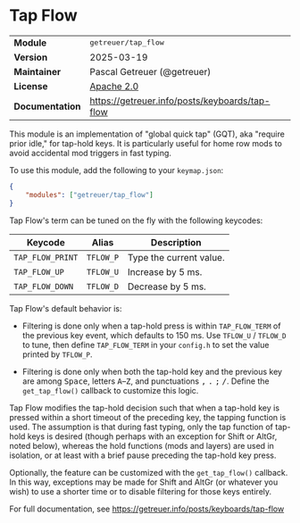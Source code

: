 # Tap Flow

<table>
<tr><td><b>Module</b></td><td><tt>getreuer/tap_flow</tt></td></tr>
<tr><td><b>Version</b></td><td>2025-03-19</td></tr>
<tr><td><b>Maintainer</b></td><td>Pascal Getreuer (@getreuer)</td></tr>
<tr><td><b>License</b></td><td><a href="../LICENSE.txt">Apache 2.0</a></td></tr>
<tr><td><b>Documentation</b></td><td>
<a href="https://getreuer.info/posts/keyboards/tap-flow">https://getreuer.info/posts/keyboards/tap-flow</a>
</td></tr>
</table>

This module is an implementation of "global quick tap" (GQT), aka "require
prior idle," for tap-hold keys. It is particularly useful for home row mods to
avoid accidental mod triggers in fast typing.

To use this module, add the following to your `keymap.json`:

```json
{
    "modules": ["getreuer/tap_flow"]
}
```

Tap Flow's term can be tuned on the fly with the following keycodes:

| Keycode           | Alias     | Description                       |
|-------------------|-----------|-----------------------------------|
| `TAP_FLOW_PRINT`  | `TFLOW_P` | Type the current value.           |
| `TAP_FLOW_UP`     | `TFLOW_U` | Increase by 5&nbsp;ms.            |
| `TAP_FLOW_DOWN`   | `TFLOW_D` | Decrease by 5&nbsp;ms.            |

Tap Flow's default behavior is:

* Filtering is done only when a tap-hold press is within `TAP_FLOW_TERM` of the
  previous key event, which defaults to 150&nbsp;ms. Use `TFLOW_U` / `TFLOW_D`
  to tune, then define `TAP_FLOW_TERM` in your `config.h` to set the value
  printed by `TFLOW_P`.

* Filtering is done only when both the tap-hold key and the previous key are
  among <kbd>Space</kbd>, letters <kbd>A</kbd>&ndash;<kbd>Z</kbd>, and
  punctuations <kbd>,</kbd> <kbd>.</kbd> <kbd>;</kbd> <kbd>/</kbd>. Define the
  `get_tap_flow()` callback to customize this logic.

Tap Flow modifies the tap-hold decision such that when a tap-hold key is pressed
within a short timeout of the preceding key, the tapping function is used. The
assumption is that during fast typing, only the tap function of tap-hold keys is
desired (though perhaps with an exception for Shift or AltGr, noted below),
whereas the hold functions (mods and layers) are used in isolation, or at least
with a brief pause preceding the tap-hold key press.

Optionally, the feature can be customized with the `get_tap_flow()` callback. In
this way, exceptions may be made for Shift and AltGr (or whatever you wish) to
use a shorter time or to disable filtering for those keys entirely.

For full documentation, see
<https://getreuer.info/posts/keyboards/tap-flow>
